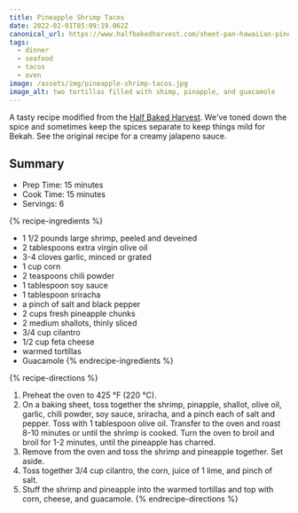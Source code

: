 ```yaml
---
title: Pineapple Shrimp Tacos
date: 2022-02-01T05:09:19.062Z
canonical_url: https://www.halfbakedharvest.com/sheet-pan-hawaiian-pineapple-shrimp-tacos
tags:
  - dinner
  - seafood
  - tacos
  - oven
image: /assets/img/pineapple-shrimp-tacos.jpg
image_alt: two tortillas filled with shimp, pinapple, and guacamole
---
```

A tasty recipe modified from the [Half Baked Harvest](https://www.halfbakedharvest.com/sheet-pan-hawaiian-pineapple-shrimp-tacos). We've toned down the spice and sometimes keep the spices separate to keep things mild for Bekah. See the original recipe for a creamy jalapeno sauce.

## Summary

* Prep Time: 15 minutes
* Cook Time: 15 minutes
* Servings: 6

{% recipe-ingredients %}

* 1 1/2 pounds large shrimp, peeled and deveined
* 2 tablespoons extra virgin olive oil
* 3-4 cloves garlic, minced or grated
* 1 cup corn
* 2 teaspoons chili powder
* 1 tablespoon soy sauce
* 1 tablespoon sriracha
* a pinch of salt and black pepper
* 2 cups fresh pineapple chunks
* 2 medium shallots, thinly sliced
* 3/4 cup cilantro
* 1/2 cup feta cheese
* warmed tortillas
* Guacamole
  {% endrecipe-ingredients %}

{% recipe-directions %}

1. Preheat the oven to 425 °F (220 °C). 
2. On a baking sheet, toss together the shrimp, pinapple, shallot, olive oil, garlic, chili powder, soy sauce, sriracha, and a pinch each of salt and pepper. Toss with 1 tablespoon olive oil. Transfer to the oven and roast 8-10 minutes or until the shrimp is cooked. Turn the oven to broil and broil for 1-2 minutes, until the pineapple has charred.
3. Remove from the oven and toss the shrimp and pineapple together. Set aside.
4. Toss together 3/4 cup cilantro, the corn, juice of 1 lime, and pinch of salt.
5. Stuff the shrimp and pineapple into the warmed tortillas and top with corn, cheese, and guacamole.
   {% endrecipe-directions %}
